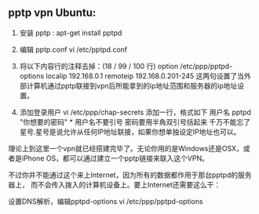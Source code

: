 
## pptp vpn Ubuntu:

1. 安装 pptp :        apt-get install pptpd

2. 编辑 pptp.conf     vi /etc/pptpd.conf
3. 将以下内容行的注释去掉：(18 / 99 / 100 行)
option /etc/ppp/pptpd-options
localip 192.168.0.1
remoteip 192.168.0.201-245
这两句设置了当外部计算机通过pptp联接到vpn后所能拿到的ip地址范围和服务器的ip地址设置。



4. 添加登录用户
vi /etc/ppp/chap-secrets
添加一行，格式如下
用户名 pptpd "你想要的密码" * 用户名不要引号
密码要用半角双引号括起来
千万不能忘了 星号.星号是说允许从任何IP地址联接，如果你想单独设定IP地址也可以。

理论上到这里一个vpn就已经搭建完毕了。无论你用的是Windows还是OSX，或者是iPhone OS，都可以通过建立一个pptp链接来联入这个VPN。




不过你并不能通过这个来上Internet，因为所有的数据都作用于那台pptpd的服务器上， 而不会传入拨入的计算机设备上。要上Internet还需要这么干：

设置DNS解析，编辑pptpd-options
vi /etc/ppp/pptpd-options















